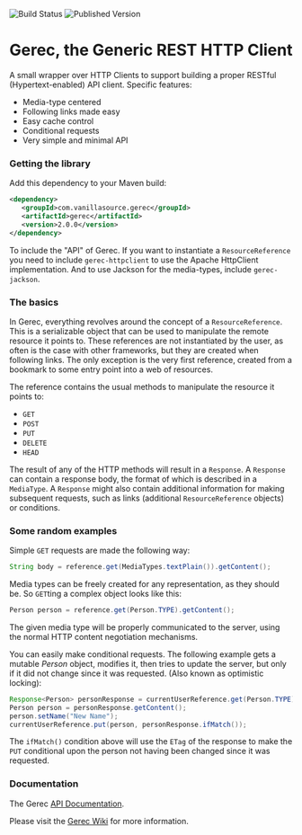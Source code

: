 ![Build Status](https://img.shields.io/travis/vanillasource/gerec.svg)
![Published Version](https://img.shields.io/maven-central/v/com.vanillasource.gerec/gerec-parent.svg)

Gerec, the Generic REST HTTP Client
===================================

A small wrapper over HTTP Clients to support building a proper RESTful
(Hypertext-enabled) API client. Specific features:

* Media-type centered
* Following links made easy
* Easy cache control
* Conditional requests
* Very simple and minimal API

### Getting the library

Add this dependency to your Maven build:

```xml
<dependency>
   <groupId>com.vanillasource.gerec</groupId>
   <artifactId>gerec</artifactId>
   <version>2.0.0</version>
</dependency>
```

To include the "API" of Gerec. If you want to instantiate a `ResourceReference` you
need to include `gerec-httpclient` to use the Apache HttpClient implementation.
And to use Jackson for the media-types, include `gerec-jackson`.

### The basics

In Gerec, everything revolves around the concept of a `ResourceReference`. This is
a serializable object that can be used to manipulate the remote resource it points to.
These references are not instantiated by the user, as often is the case with other
frameworks, but they are created when following links. The only exception is the very
first reference, created from a bookmark to some entry point into a web of resources.

The reference contains the usual methods to manipulate the resource it points to:
* `GET`
* `POST`
* `PUT`
* `DELETE`
* `HEAD`

The result of any of the HTTP methods will result in a `Response`. A `Response` can contain
a response body, the format of which is described in a `MediaType`. A `Response` might also
contain additional information for making subsequent requests, such as links (additional
`ResourceReference` objects) or conditions.

### Some random examples

Simple `GET` requests are made the following way:

```java
String body = reference.get(MediaTypes.textPlain()).getContent();
```

Media types can be freely created for any representation, as they should be. So `GET`ting
a complex object looks like this:

```java
Person person = reference.get(Person.TYPE).getContent();
```

The given media type will be properly communicated to the server, using the normal HTTP
content negotiation mechanisms.

You can easily make conditional requests. The following example gets a mutable _Person_ object, modifies it,
then tries to update the server, but only if it did not change since it was requested. (Also
known as optimistic locking):

```java
Response<Person> personResponse = currentUserReference.get(Person.TYPE);
Person person = personResponse.getContent();
person.setName("New Name");
currentUserReference.put(person, personResponse.ifMatch());
```

The `ifMatch()` condition above will use the `ETag` of the response to make the `PUT` conditional
upon the person not having been changed since it was requested.

### Documentation

The Gerec [API Documentation](http://vanillasource.github.io/gerec/apidocs/).

Please visit the [Gerec Wiki](https://github.com/vanillasource/gerec/wiki) for more information.

